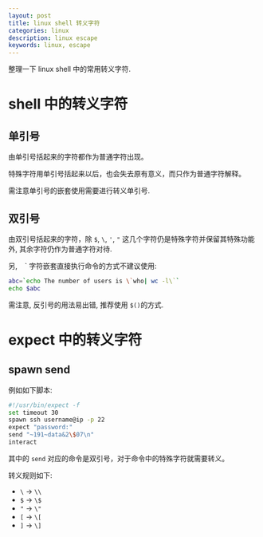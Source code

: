 ```yaml
---
layout: post
title: linux shell 转义字符
categories: linux
description: linux escape
keywords: linux, escape
---
```


整理一下 linux shell 中的常用转义字符.

# shell 中的转义字符

## 单引号

由单引号括起来的字符都作为普通字符出现。

特殊字符用单引号括起来以后，也会失去原有意义，而只作为普通字符解释。

需注意单引号的嵌套使用需要进行转义单引号.


## 双引号

由双引号括起来的字符，除 `$`, `\`, `'`, `"` 这几个字符仍是特殊字符并保留其特殊功能外, 其余字符仍作为普通字符对待.

另, ` ` `  字符嵌套直接执行命令的方式不建议使用:

```bash
abc=`echo The number of users is \`who| wc -l\``
echo $abc
```

需注意, 反引号的用法易出错, 推荐使用 `$()`的方式.

# expect 中的转义字符

## spawn send

例如如下脚本:

```bash
#!/usr/bin/expect -f
set timeout 30
spawn ssh username@ip -p 22
expect "password:"
send "~191~data&2\$07\n"
interact
```

其中的 `send` 对应的命令是双引号，对于命令中的特殊字符就需要转义。

转义规则如下:

- `\` -> `\\`
- `$` -> `\$`
- `"` -> `\"`
- `[` -> `\[`
- `]` -> `\]`